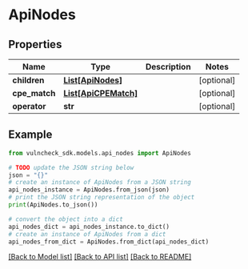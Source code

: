 # ApiNodes


## Properties

Name | Type | Description | Notes
------------ | ------------- | ------------- | -------------
**children** | [**List[ApiNodes]**](ApiNodes.md) |  | [optional] 
**cpe_match** | [**List[ApiCPEMatch]**](ApiCPEMatch.md) |  | [optional] 
**operator** | **str** |  | [optional] 

## Example

```python
from vulncheck_sdk.models.api_nodes import ApiNodes

# TODO update the JSON string below
json = "{}"
# create an instance of ApiNodes from a JSON string
api_nodes_instance = ApiNodes.from_json(json)
# print the JSON string representation of the object
print(ApiNodes.to_json())

# convert the object into a dict
api_nodes_dict = api_nodes_instance.to_dict()
# create an instance of ApiNodes from a dict
api_nodes_from_dict = ApiNodes.from_dict(api_nodes_dict)
```
[[Back to Model list]](../README.md#documentation-for-models) [[Back to API list]](../README.md#documentation-for-api-endpoints) [[Back to README]](../README.md)


